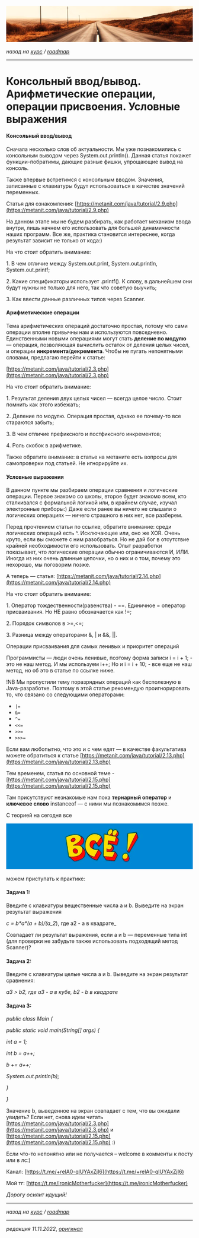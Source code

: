 ![](../../common_files/header.png)

*назад на [курс](../../course.md) / [roadmap](../../roadmap.md)*

***

   

Консольный ввод/вывод. Арифметические операции, операции присвоения. Условные выражения
=======================================================================================

#### Консольный ввод/вывод

Сначала несколько слов об актуальности. Мы уже познакомились с консольным выводом через System.out.println(). Данная статья покажет функции-побратимы, дающие разные фишки, упрощающие вывод на консоль.

Также впервые встретимся с консольным вводом. Значения, записанные с клавиатуры будут использоваться в качестве значений переменных.

Статья для ознакомления: [https://metanit.com/java/tutorial/2.9.php](https://metanit.com/java/tutorial/2.9.php)

На данном этапе мы не будем разбирать, как работает механизм ввода внутри, лишь начнем его использовать для большей динамичности наших программ. Все же, практика становится интереснее, когда результат зависит не только от кода:)

  

На что стоит обратить внимание:

1\. В чем отличие между System.out.print, System.out.println, System.out.printf;

2\. Какие спецификаторы использует .printf(). К слову, в дальнейшем они будут нужны не только для него, так что советую выучить;

3\. Как ввести данные различных типов через Scanner.

  

#### Арифметические операции

Тема арифметических операций достаточно простая, потому что сами операции вполне привычны нам и используются повседневно. Единственными новыми операциями могут стать **деление по модулю** — операция, позволяющая вычислить остаток от деления целых чисел, и операции **инкремента**/**декремента**. Чтобы не пугать непонятными словами, предлагаю перейти к статье:

[https://metanit.com/java/tutorial/2.3.php](https://metanit.com/java/tutorial/2.3.php)

  

На что стоит обратить внимание:

1\. Результат деления двух целых чисел — всегда целое число. Стоит помнить как этого избежать;

2\. Деление по модулю. Операция простая, однако ее почему-то все стараются забыть;

3\. В чем отличие префиксного и постфиксного инкрементов;

4\. Роль скобок в арифметике.

Также обратите внимание: в статье на метаните есть вопросы для самопроверки под статьей. Не игнорируйте их.

  

#### Условные выражения

В данном пункте мы разбираем операции сравнения и логические операции. Первое знакомо со школы, второе будет знакомо всем, кто сталкивался с формальной логикой или, в крайнем случае, изучал электронные приборы:) Даже если ранее вы ничего не слышали о логических операциях — ничего страшного в них нет, все разберем.

Перед прочтением статьи по ссылке, обратите внимание: среди логических операций есть ^. Исключающее или, оно же XOR. Очень круто, если вы сможете с ним разобраться. Но не дай бог в отсутствие крайней необходимости его использовать. Опыт разработки показывает, что логические операции обычно ограничиваются И, ИЛИ. Иногда из них очень длинные цепочки, но о них и о том, почему это нехорошо, мы поговорим позже.

А теперь — статья: [https://metanit.com/java/tutorial/2.14.php](https://metanit.com/java/tutorial/2.14.php)

  

На что стоит обратить внимание:

1\. Оператор тождественности(равенства) - ==. Единичное = оператор присваивания. Но НЕ равно обозначается как !=;

2\. Порядок символов в >=,<=;

3\. Разница между операторами &, | и &&, ||.

  

Операции присваивания для самых ленивых и приоритет операций

  

Программисты — люди очень ленивые, поэтому форма записи i = i + 1; - это не наш метод. И мы используем i++; Но и i = i + 10; - все еще не наш метод, но об это в статье по ссылке ниже.

!NB Мы пропустили тему поразрядных операций как бесполезную в Java-разработке. Поэтому в этой статье рекомендую проигнорировать то, что связано со следующими операторами:

*   `|=`
*   `&=`
*   `^=`
*   `<<=`
*   `>>=`
*   `>>>=`

Если вам любопытно, что это и с чем едят — в качестве факультатива можете обратиться к статье [https://metanit.com/java/tutorial/2.13.php](https://metanit.com/java/tutorial/2.13.php)

Тем временем, статья по основной теме - [https://metanit.com/java/tutorial/2.15.php](https://metanit.com/java/tutorial/2.15.php)

Там присутствуют незнакомые нам пока **тернарный оператор** и **ключевое слово** instanceof — с ними мы познакомимся позже.

  

С теорией на сегодня все

![](../../common_files/footer.png)

можем приступать к практике:

#### Задача 1:

Введите с клавиатуры вещественные числа a и b. Выведите на экран результат выражения

_c = b\*a\*(a + b)/(a_2_), где a2 - a в квадрате_

Совпадает ли результат выражения, если a и b — переменные типа int (для проверки не забудьте также использовать подходящий метод Scanner)?

  

#### Задача 2:

Введите с клавиатуры целые числа a и b. Выведите на экран результат сравнения:

_a3 > b2, где a3 - a в кубе, b2 - b в квадрате_

  

#### Задача 3:

_public class Main {_

_public static void main(String\[\] args) {_

_int a = 1;_

_int b = a++;_

_b += a++;_

_System.out.println(b);_

_}_

_}_

  

Значение b, выведенное на экран совпадает с тем, что вы ожидали увидеть? Если нет, снова идем читать [https://metanit.com/java/tutorial/2.3.php](https://metanit.com/java/tutorial/2.3.php) и [https://metanit.com/java/tutorial/2.15.php](https://metanit.com/java/tutorial/2.15.php) :)

  

Если что-то непонятно или не получается – welcome в комменты к посту или в лс:)

Канал: [https://t.me/+relA0-qlUYAxZjI6](https://t.me/+relA0-qlUYAxZjI6)

Мой тг: [https://t.me/ironicMotherfucker](https://t.me/ironicMotherfucker)

_Дорогу осилит идущий!_

***

*назад на [курс](../../course.md) / [roadmap](../../roadmap.md)*

***

_редакция 11.11.2022_, [_оригинал_](https://telegra.ph/Konsolnyj-vvodvyvod-Arifmeticheskie-operacii-operacii-prisvoeniya-Uslovnye-vyrazheniya-11-11)